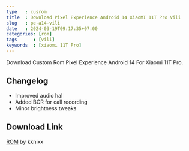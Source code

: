 ```yaml
---
type   : cusrom
title  : Download Pixel Experience Android 14 XiaoMI 11T Pro Vili
slug   : pe-a14-vili
date   : 2024-03-19T09:17:35+07:00
categories: [rom]
tags      : [vili]
keywords  : [xiaomi 11T Pro]
---
```


Download Custom Rom Pixel Experience Android 14 For Xiaomi 11T Pro.


## Changelog
- Improved audio hal
- Added BCR for call recording
- Minor brightness tweaks


## Download Link
[ROM](https://devuploads.com/vdj0lp21ouhn) by kknixx

